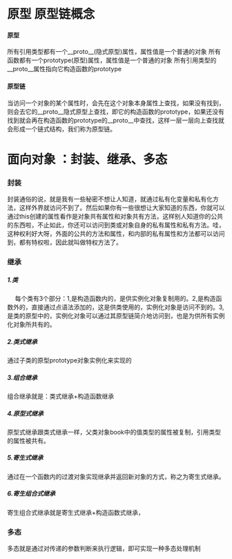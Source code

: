 # 原型 原型链概念
#### 原型
所有引用类型都有一个__proto__(隐式原型)属性，属性值是一个普通的对象
所有函数都有一个prototype(原型)属性，属性值是一个普通的对象
所有引用类型的__proto__属性指向它构造函数的prototype
#### 原型链
当访问一个对象的某个属性时，会先在这个对象本身属性上查找，如果没有找到，则会去它的__proto__隐式原型上查找，即它的构造函数的prototype，如果还没有找到就会再在构造函数的prototype的__proto__中查找，这样一层一层向上查找就会形成一个链式结构，我们称为原型链。

# 面向对象 ：封装、继承、多态
### 封装
封装通俗的说，就是我有一些秘密不想让人知道，就通过私有化变量和私有化方法，这样外界就访问不到了。然后如果你有一些很想让大家知道的东西，你就可以通过this创建的属性看作是对象共有属性和对象共有方法，这样别人知道你的公共的东西啦，不止如此，你还可以访问到类或对象自身的私有属性和私有方法。哇，这种权利好大呀，外面的公共的方法和属性，和内部的私有属性和方法都可以访问到，都有特权啦，因此就叫做特权方法了。
### 继承
 ##### 1.类
 　 每个类有3个部分：1,是构造函数内的，是供实例化对象复制用的。2,是构造函数外的，直接通过点语法添加的，这是供类使用的，实例化对象是访问不到的。3,是类的原型中的，实例化对象可以通过其原型链简介地访问到，也是为供所有实例化对象所共有的。
 ##### 2.类式继承
   通过子类的原型prototype对象实例化来实现的
 ##### 3.组合继承
 组合继承就是：类式继承+构造函数继承
 ##### 4.原型式继承
  原型式继承跟类式继承一样，父类对象book中的值类型的属性被复制，引用类型的属性被共有。
 ##### 5.寄生式继承
 通过在一个函数内的过渡对象实现继承并返回新对象的方式，称之为寄生式继承。
 ##### 6.寄生组合式继承
 寄生组合式继承就是寄生式继承+构造函数式继承，
 ### 多态
 多态就是通过对传递的参数判断来执行逻辑，即可实现一种多态处理机制